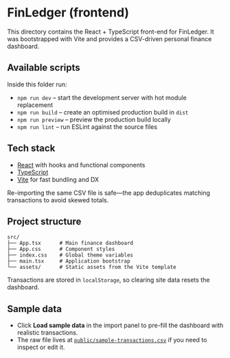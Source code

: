 # FinLedger (frontend)

This directory contains the React + TypeScript front-end for FinLedger. It was bootstrapped with Vite and provides a CSV-driven personal finance dashboard.

## Available scripts

Inside this folder run:

- `npm run dev` – start the development server with hot module replacement
- `npm run build` – create an optimised production build in `dist`
- `npm run preview` – preview the production build locally
- `npm run lint` – run ESLint against the source files

## Tech stack

- [React](https://react.dev/) with hooks and functional components
- [TypeScript](https://www.typescriptlang.org/)
- [Vite](https://vite.dev/) for fast bundling and DX

Re-importing the same CSV file is safe—the app deduplicates matching transactions to avoid skewed totals.

## Project structure

```
src/
├── App.tsx      # Main finance dashboard
├── App.css      # Component styles
├── index.css    # Global theme variables
├── main.tsx     # Application bootstrap
└── assets/      # Static assets from the Vite template
```

Transactions are stored in `localStorage`, so clearing site data resets the dashboard.

## Sample data

- Click **Load sample data** in the import panel to pre-fill the dashboard with realistic transactions.
- The raw file lives at [`public/sample-transactions.csv`](public/sample-transactions.csv) if you need to inspect or edit it.
